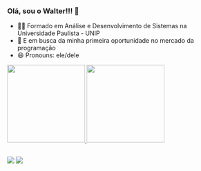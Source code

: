 ### Olá, sou o Walter!!! 👋

- 🧑‍🎓 Formado em Análise e Desenvolvimento de Sistemas na Universidade Paulista - UNIP
- 🏫 E em busca da minha primeira oportunidade no mercado da programação
- 😄 Pronouns: ele/dele

 <div>
  <a href="https://github.com/WalterLimaViana">
  <img height="180em" src="https://github-readme-stats.vercel.app/api?username=WalterLimaViana&show_icons=true&theme=dark&include_all_commits=true&count_private=true"/>
  <img height="180em" src="https://github-readme-stats.vercel.app/api/top-langs/?username=WalterLimaViana&layout=compact&langs_count=7&theme=dark"/>
</div>
  
 ##
  
<div>
  <a href="https://www.linkedin.com/in/walter-lima-viana-46961549/" target="_blank"><img src="https://img.shields.io/badge/-LinkedIn-%230077B5?style=for-the-badge&logo=linkedin&logoColor=white" target="_blank"></a>
  <a href = "mailto:walter.lima.viana@gmail.com"><img src="https://img.shields.io/badge/-Gmail-%23333?style=for-the-badge&logo=gmail&logoColor=white" target="_blank"></a>
 
 
</div>

